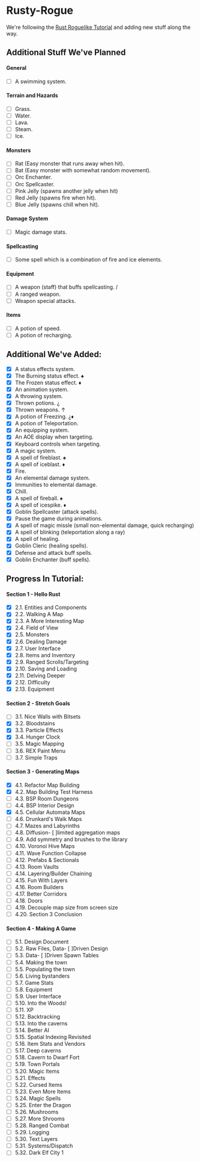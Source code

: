 # Rusty-Rogue

We're following the [Rust Roguelike Tutorial](https://bfnightly.bracketproductions.com/) and adding new stuff along the way.


## Additional Stuff We've Planned

#### General
  - [ ] A swimming system.

#### Terrain and Hazards
  - [ ] Grass.
  - [ ] Water.
  - [ ] Lava.
  - [ ] Steam.
  - [ ] Ice.

#### Monsters
  - [ ] Rat (Easy monster that runs away when hit).
  - [ ] Bat (Easy monster with somewhat random movement).
  - [ ] Orc Enchanter.
  - [ ] Orc Spellcaster.
  - [ ] Pink Jelly (spawns another jelly when hit)
  - [ ] Red Jelly (spawns fire when hit).
  - [ ] Blue Jelly (spawns chill when hit).

#### Damage System
  - [ ] Magic damage stats.

#### Spellcasting
  - [ ] Some spell which is a combination of fire and ice elements.

#### Equipment
  - [ ] A weapon (staff) that buffs spellcasting. /
  - [ ] A ranged weapon.
  - [ ] Weapon special attacks.

#### Items
  - [ ] A potion of speed.
  - [ ] A potion of recharging.

## Additional We've Added:

  - [x] A status effects system.
  - [x] The Burning status effect. ♠
  - [x] The Frozen status effect. ♦
  - [x] An animation system.
  - [x] A throwing system.
  - [x] Thrown potions. ¿
  - [x] Thrown weapons. ↑
  - [x] A potion of Freezing. ¿♦
  - [x] A potion of Teleportation.
  - [x] An equipping system.
  - [x] An AOE display when targeting.
  - [x] Keyboard controls when targeting.
  - [x] A magic system.
  - [x] A spell of fireblast. ♠
  - [x] A spell of iceblast. ♦
  - [x] Fire.
  - [x] An elemental damage system.
  - [x] Immunities to elemental damage.
  - [x] Chill.
  - [x] A spell of fireball. ♠
  - [x] A spell of icespike. ♦
  - [x] Goblin Spellcaster (attack spells).
  - [x] Pause the game during animations.
  - [x] A spell of magic missle (small non-elemental damage, quick recharging)
  - [x] A spell of blinking (teleportation along a ray)
  - [x] A spell of healing.
  - [x] Goblin Cleric (healing spells).
  - [x] Defense and attack buff spells.
  - [x] Goblin Enchanter (buff spells).

## Progress In Tutorial:

#### Section 1 - Hello Rust
  - [x] 2.1. Entities and Components
  - [x] 2.2. Walking A Map
  - [x] 2.3. A More Interesting Map
  - [x] 2.4. Field of View
  - [x] 2.5. Monsters
  - [x] 2.6. Dealing Damage
  - [x] 2.7. User Interface
  - [x] 2.8. Items and Inventory
  - [x] 2.9. Ranged Scrolls/Targeting
  - [x] 2.10. Saving and Loading
  - [x] 2.11. Delving Deeper
  - [x] 2.12. Difficulty
  - [x] 2.13. Equipment
#### Section 2 - Stretch Goals
  - [ ] 3.1. Nice Walls with Bitsets
  - [x] 3.2. Bloodstains
  - [x] 3.3. Particle Effects
  - [x] 3.4. Hunger Clock
  - [ ] 3.5. Magic Mapping
  - [ ] 3.6. REX Paint Menu
  - [ ] 3.7. Simple Traps
#### Section 3 - Generating Maps
  - [x] 4.1. Refactor Map Building
  - [x] 4.2. Map Building Test Harness
  - [ ] 4.3. BSP Room Dungeons
  - [ ] 4.4. BSP Interior Design
  - [x] 4.5. Cellular Automata Maps
  - [ ] 4.6. Drunkard's Walk Maps
  - [ ] 4.7. Mazes and Labyrinths
  - [ ] 4.8. Diffusion- [ ]limited aggregation maps
  - [ ] 4.9. Add symmetry and brushes to the library
  - [ ] 4.10. Voronoi Hive Maps
  - [ ] 4.11. Wave Function Collapse
  - [ ] 4.12. Prefabs & Sectionals
  - [ ] 4.13. Room Vaults
  - [ ] 4.14. Layering/Builder Chaining
  - [ ] 4.15. Fun With Layers
  - [ ] 4.16. Room Builders
  - [ ] 4.17. Better Corridors
  - [ ] 4.18. Doors
  - [ ] 4.19. Decouple map size from screen size
  - [ ] 4.20. Section 3 Conclusion
#### Section 4 - Making A Game
  - [ ] 5.1. Design Document
  - [ ] 5.2. Raw Files, Data- [ ]Driven Design
  - [ ] 5.3. Data- [ ]Driven Spawn Tables
  - [ ] 5.4. Making the town
  - [ ] 5.5. Populating the town
  - [ ] 5.6. Living bystanders
  - [ ] 5.7. Game Stats
  - [ ] 5.8. Equipment
  - [ ] 5.9. User Interface
  - [ ] 5.10. Into the Woods!
  - [ ] 5.11. XP
  - [ ] 5.12. Backtracking
  - [ ] 5.13. Into the caverns
  - [ ] 5.14. Better AI
  - [ ] 5.15. Spatial Indexing Revisited
  - [ ] 5.16. Item Stats and Vendors
  - [ ] 5.17. Deep caverns
  - [ ] 5.18. Cavern to Dwarf Fort
  - [ ] 5.19. Town Portals
  - [ ] 5.20. Magic Items
  - [ ] 5.21. Effects
  - [ ] 5.22. Cursed Items
  - [ ] 5.23. Even More Items
  - [ ] 5.24. Magic Spells
  - [ ] 5.25. Enter the Dragon
  - [ ] 5.26. Mushrooms
  - [ ] 5.27. More Shrooms
  - [ ] 5.28. Ranged Combat
  - [ ] 5.29. Logging
  - [ ] 5.30. Text Layers
  - [ ] 5.31. Systems/Dispatch
  - [ ] 5.32. Dark Elf City 1
